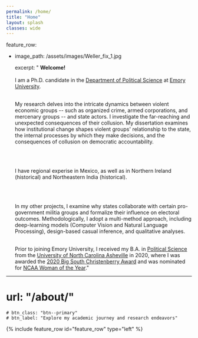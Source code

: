 ```yaml
---
permalink: /home/
title: "Home"
layout: splash
classes: wide
---
```


feature_row:
  - image_path: /assets/images/Weller_fix_1.jpg

    excerpt: " **Welcome!** <br /> <br /> I am a Ph.D. candidate in the [Department of Political Science](http://polisci.emory.edu/home/index.html) at [Emory University](https://www.emory.edu/home/index.html). <br />  <br />
    
    My research delves into the intricate dynamics between violent economic groups -- such as organized crime, armed corporations, and mercenary groups -- and state actors. I investigate the far-reaching and unexpected consequences of their collusion. My dissertation examines how institutional change shapes violent groups' relationship to the state, the internal processes by which they make decisions, and the consequences of collusion on democratic accountability.    
       
     <br /> <br />
     
    I have regional experise in Mexico, as well as in Northern Ireland (historical) and Northeastern India (historical). 
    
     <br /> <br />
    
    In my other projects, I examine why states collaborate with certain pro-government militia groups and formalize their influence on electoral outcomes. Methodologically, I adopt a multi-method approach, including deep-learning models (Computer Vision and Natural Language Processing), design-based casual inference, and qualitative analyses. <br /> <br />
    
    Prior to joining Emory University, I received my B.A. in [Political Science](https://politicalscience.unca.edu/) from the [University of North Carolina Asheville](https://www.unca.edu/) in 2020, where I was awarded the [2020 Big South Christenberry Award](https://uncabulldogs.com/news/2020/5/20/womens-swimming-diving-adee-weller-receives-2020-big-south-christenberry-award.aspx) and was nominated for [NCAA Woman of the Year](https://www.ncaa.org/news/2020/7/14/ncaa-schools-announce-nominees-for-2020-ncaa-woman-of-the-year.aspx)."

 
---

# url: "/about/"
    # btn_class: "btn--primary"
    # btn_label: "Explore my academic journey and research endeavors"    

<!-- {% include feature_row id="intro" type="center" %} -->

{% include feature_row id="feature_row" type="left" %}
